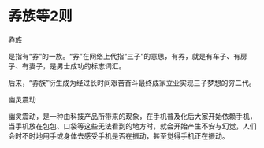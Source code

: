 # 孨族等2则

孨族

是指有“孨”的一族。“孨”在网络上代指“三子”的意思，有孨，就是有车子、有房子、有妻子，是男士成功的标志词汇。

后来，“孨族”衍生成为经过长时间艰苦奋斗最终成家立业实现三子梦想的穷二代。

幽灵震动

幽灵震动，是一种由科技产品所带来的现象，在手机普及化后大家开始依赖手机，当手机放在包包、口袋等这些无法看到的地方时，就会开始产生不安与幻觉，人们会时不时地用手或身体去感受手机是否在振动，甚至觉得手机正在振动。